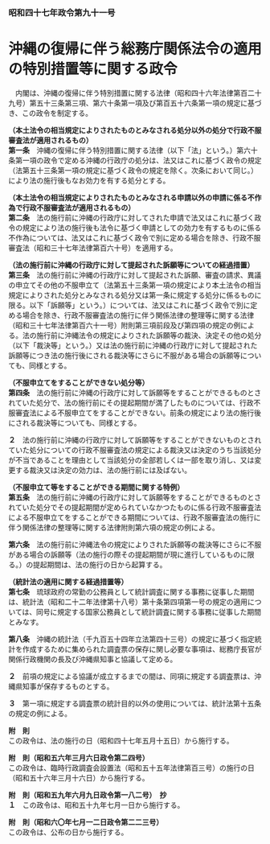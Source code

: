 ### 昭和四十七年政令第九十一号  
# 沖縄の復帰に伴う総務庁関係法令の適用の特別措置等に関する政令  
　内閣は、沖縄の復帰に伴う特別措置に関する法律（昭和四十六年法律第百二十九号）第五十三条第三項、第六十条第一項及び第百五十六条第一項の規定に基づき、この政令を制定する。  
  
**（本土法令の相当規定によりされたものとみなされる処分以外の処分で行政不服審査法が適用されるもの）**  
**第一条**　沖縄の復帰に伴う特別措置に関する法律（以下「法」という。）第六十条第一項の政令で定める沖縄の行政庁の処分は、法又はこれに基づく政令の規定（法第五十三条第一項の規定に基づく政令の規定を除く。次条において同じ。）により法の施行後もなお効力を有する処分とする。  
  
**（本土法令の相当規定によりされたものとみなされる申請以外の申請に係る不作為で行政不服審査法が適用されるもの）**  
**第二条**　法の施行前に沖縄の行政庁に対してされた申請で法又はこれに基づく政令の規定により法の施行後も法令に基づく申請としての効力を有するものに係る不作為については、法又はこれに基づく政令で別に定める場合を除き、行政不服審査法（昭和三十七年法律第百六十号）を適用する。  
  
**（法の施行前に沖縄の行政庁に対して提起された訴願等についての経過措置）**  
**第三条**　法の施行前に沖縄の行政庁に対して提起された訴願、審査の請求、異議の申立てその他の不服申立て（法第五十三条第一項の規定により本土法令の相当規定によりされた処分とみなされる処分又は第一条に規定する処分に係るものに限る。以下「訴願等」という。）については、法又はこれに基づく政令で別に定める場合を除き、行政不服審査法の施行に伴う関係法律の整理等に関する法律（昭和三十七年法律第百六十一号）附則第三項前段及び第四項の規定の例による。法の施行前に沖縄法令の規定によりされた訴願等の裁決、決定その他の処分（以下「裁決等」という。）又は法の施行前に沖縄の行政庁に対して提起された訴願等につき法の施行後にされる裁決等にさらに不服がある場合の訴願等についても、同様とする。  
  
**（不服申立てをすることができない処分等）**  
**第四条**　法の施行前に沖縄の行政庁に対して訴願等をすることができるものとされていた処分で、法の施行前にその提起期間が満了したものについては、行政不服審査法による不服申立てをすることができない。前条の規定により法の施行後にされる裁決等についても、同様とする。  
  
**２**　法の施行前に沖縄の行政庁に対して訴願等をすることができないものとされていた処分についての行政不服審査法の規定による裁決又は決定のうち当該処分が不当であることを理由として当該処分の全部若しくは一部を取り消し、又は変更する裁決又は決定の効力は、法の施行前には及ばない。  
  
**（不服申立て等をすることができる期間に関する特例）**  
**第五条**　法の施行前に沖縄の行政庁に対して訴願等をすることができるものとされていた処分でその提起期間が定められていなかつたものに係る行政不服審査法による不服申立てをすることができる期間については、行政不服審査法の施行に伴う関係法律の整理等に関する法律附則第六項の規定の例による。  
  
**第六条**　法の施行前に沖縄法令の規定によりされた訴願等の裁決等にさらに不服がある場合の訴願等（法の施行の際その提起期間が現に進行しているものに限る。）の提起期間は、法の施行の日から起算する。  
  
**（統計法の適用に関する経過措置等）**  
**第七条**　琉球政府の常勤の公務員として統計調査に関する事務に従事した期間は、統計法（昭和二十二年法律第十八号）第十条第四項第一号の規定の適用については、同号に規定する国家公務員として統計調査に関する事務に従事した期間とみなす。  
  
**第八条**　沖縄の統計法（千九百五十四年立法第四十三号）の規定に基づく指定統計を作成するために集められた調査票の保存に関し必要な事項は、総務庁長官が関係行政機関の長及び沖縄県知事と協議して定める。  
  
**２**　前項の規定による協議が成立するまでの間は、同項に規定する調査票は、沖縄県知事が保存するものとする。  
  
**３**　第一項に規定する調査票の統計目的以外の使用については、統計法第十五条の規定の例による。  
  
**附　則**  
この政令は、法の施行の日（昭和四十七年五月十五日）から施行する。  
  
**附　則（昭和五六年三月六日政令第二四号）**  
この政令は、臨時行政調査会設置法（昭和五十五年法律第百三号）の施行の日（昭和五十六年三月十六日）から施行する。  
  
**附　則（昭和五九年六月九日政令第一八二号）　抄**  
**１**　この政令は、昭和五十九年七月一日から施行する。  
  
**附　則（昭和六〇年七月一二日政令第二二三号）**  
この政令は、公布の日から施行する。  
  
